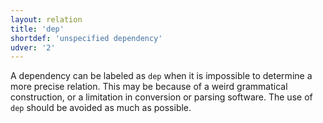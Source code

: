 ```yaml
---
layout: relation
title: 'dep'
shortdef: 'unspecified dependency'
udver: '2'
---
```


A dependency can be labeled as `dep` when it is impossible to determine a more precise relation.
This may be because of a weird grammatical construction, or a limitation in conversion or parsing software.
The use of `dep` should be avoided as much as possible.

<!-- Interlanguage links updated Út zář 29 20:43:16 CEST 2020 -->
